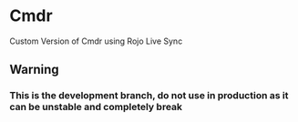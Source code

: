 # Cmdr
Custom Version of Cmdr using Rojo Live Sync

## Warning
### This is the development branch, do not use in production as it can be unstable and completely break